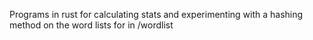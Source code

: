 Programs in rust for calculating stats and experimenting with a hashing method
on the word lists for in /wordlist
